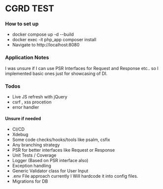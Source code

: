 # CGRD TEST 

### How to set up

- docker compose up -d --build
- docker exec -it php_app composer install
- Navigate to http://localhost:8080


### Application Notes

I was unsure if I can use PSR Interfaces for Request and Response etc.. so I implemented basic ones just for showcasing of DI.

### Todos
- Live JS refresh with jQuery
- csrf , xss procetion
- error handler

#### Unsure if needed
- CI/CD
- Xdebug
- Some code checks/hooks/tools like psalm, csfix
- Any branching strategy 
- PSR for better interfaces like Request or Response
- Unit Tests / Coverage
- Logger (Based on PSR interface also)
- Exception handling
- Generic Validator class for User Input
- .env File approach currently I Will hardcode it into config files.
- Migrations for DB
